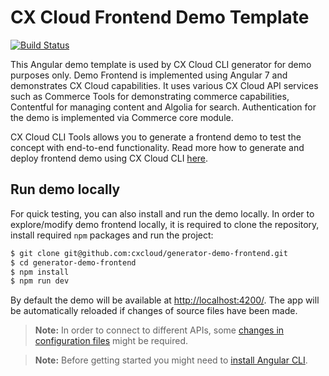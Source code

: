 # CX Cloud Frontend Demo Template

[![Build Status](https://travis-ci.org/cxcloud/demo-frontend-angular.svg?branch=master)](https://travis-ci.org/cxcloud/frontend-accelerator)

This Angular demo template is used by CX Cloud CLI generator for demo purposes only. Demo Frontend is implemented using Angular 7 and demonstrates CX Cloud capabilities. It uses various CX Cloud API services such as Commerce Tools for demonstrating commerce capabilities, Contentful for managing content and Algolia for search. Authentication for the demo is implemented via Commerce core module. 

CX Cloud CLI Tools allows you to generate a frontend demo to test the concept with end-to-end functionality. Read more how to generate and deploy frontend demo using CX Cloud CLI [here](https://docs.cxcloud.com/setting-up-a-cxcloud-project/generating-a-frontend).

## Run demo locally
For quick testing, you can also install and run the demo locally. In order to explore/modify demo frontend locally, it is required to clone the repository, install required `npm` packages and run the project:

```sh
$ git clone git@github.com:cxcloud/generator-demo-frontend.git
$ cd generator-demo-frontend
$ npm install
$ npm run dev
```

By default the demo will be available at [http://localhost:4200/](http://localhost:4200/).
The app will be automatically reloaded if changes of source files have been made.

> **Note:** In order to connect to different APIs, some [changes in configuration files](https://docs.cxcloud.com/setting-up-a-cxcloud-project/generating-a-frontend#configuration) might be required.

> **Note:** Before getting started you might need to [install Angular CLI](https://github.com/angular/angular-cli/wiki).

